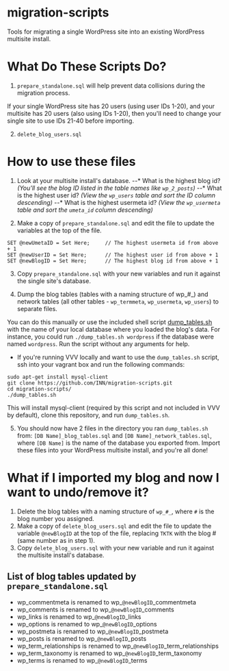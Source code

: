 # migration-scripts

Tools for migrating a single WordPress site into an existing WordPress multisite install.

# What Do These Scripts Do?

1. `prepare_standalone.sql` will help prevent data collisions during the migration process.

If your single WordPress site has 20 users (using user IDs 1-20), and your multisite has 20 users (also using IDs 1-20), then you'll need to change your single site to use IDs 21-40 before importing.  

2. `delete_blog_users.sql`

# How to use these files

1. Look at your multisite install's database.
--* What is the highest blog id? _(You'll see the blog ID listed in the table names like `wp_2_posts`)_
--* What is the highest user id? _(View the `wp_users` table and sort the ID column descending)_
--* What is the highest usermeta id? _(View the `wp_usermeta` table and sort the `umeta_id` column descending)_

2. Make a copy of `prepare_standalone.sql` and edit the file to update the variables at the top of the file.

```
SET @newUmetaID = Set Here;     // The highest usermeta id from above + 1
SET @newUserID = Set Here;      // The highest user id from above + 1
SET @newBlogID = Set Here;      // The highest blog id from above + 1 
```

3. Copy `prepare_standalone.sql` with your new variables and run it against the single site's database.

4. Dump the blog tables (tables with a naming structure of wp_#_) and network tables (all other tables - `wp_termmeta`, `wp_usermeta`, `wp_users`) to separate files.

You can do this manually or use the included shell script [dump_tables.sh](dump_tables.sh) with the name of your local database where you loaded the blog's data. For instance, you could run `./dump_tables.sh wordpress` if the database were named `wordpress`. Run the script without any arguments for help.

* If you're running VVV locally and want to use the `dump_tables.sh` script, ssh into your vagrant box and run the following commands:

```
sudo apt-get install mysql-client
git clone https://github.com/INN/migration-scripts.git
cd migration-scripts/
./dump_tables.sh
```

This will install mysql-client (required by this script and not included in VVV by default), clone this repository, and run `dump_tables.sh`.

5. You should now have 2 files in the directory you ran `dump_tables.sh` from: `[DB Name]_blog_tables.sql` and `[DB Name]_network_tables.sql`, where `[DB Name]` is the name of the database you exported from. Import these files into your WordPress multisite install, and you're all done!

# What if I imported my blog and now I want to undo/remove it?

1. Delete the blog tables with a naming structure of `wp_#_`, where `#` is the blog number you assigned.
2. Make a copy of `delete_blog_users.sql` and edit the file to update the variable `@newBlogID` at the top of the file, replacing `TKTK` with the blog # (same number as in step 1).
3. Copy `delete_blog_users.sql` with your new variable and run it against the multisite install's database.

## List of blog tables updated by `prepare_standalone.sql`

- wp_commentmeta is renamed to wp\_`@newBlogID`\_commentmeta
- wp_comments is renamed to wp\_`@newBlogID`\_comments
- wp_links is renamed to wp\_`@newBlogID`\_links
- wp_options is renamed to wp\_`@newBlogID`\_options
- wp_postmeta is renamed to wp\_`@newBlogID`\_postmeta
- wp_posts is renamed to wp\_`@newBlogID`\_posts
- wp_term_relationships is renamed to wp\_`@newBlogID`\_term_relationships
- wp_term_taxonomy is renamed to wp\_`@newBlogID`\_term_taxonomy
- wp_terms is renamed to wp\_`@newBlogID`\_terms
